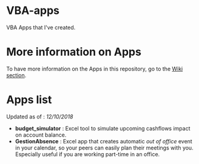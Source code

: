 # VBA-apps
VBA Apps that I've created.

# More information on Apps
To have more information on the Apps in this repository, go to the [Wiki section](https://github.com/gabrielcrepeault/VBA-apps/wiki).

# Apps list
Updated as of : *12/10/2018*

* **budget_simulator** : Excel tool to simulate upcoming cashflows impact on account balance.
* **GestionAbsence** : Excel app that creates automatic _out of office_ event in your calendar, so your peers can easily plan their meetings with you. Especially useful if you are working part-time in an office.
